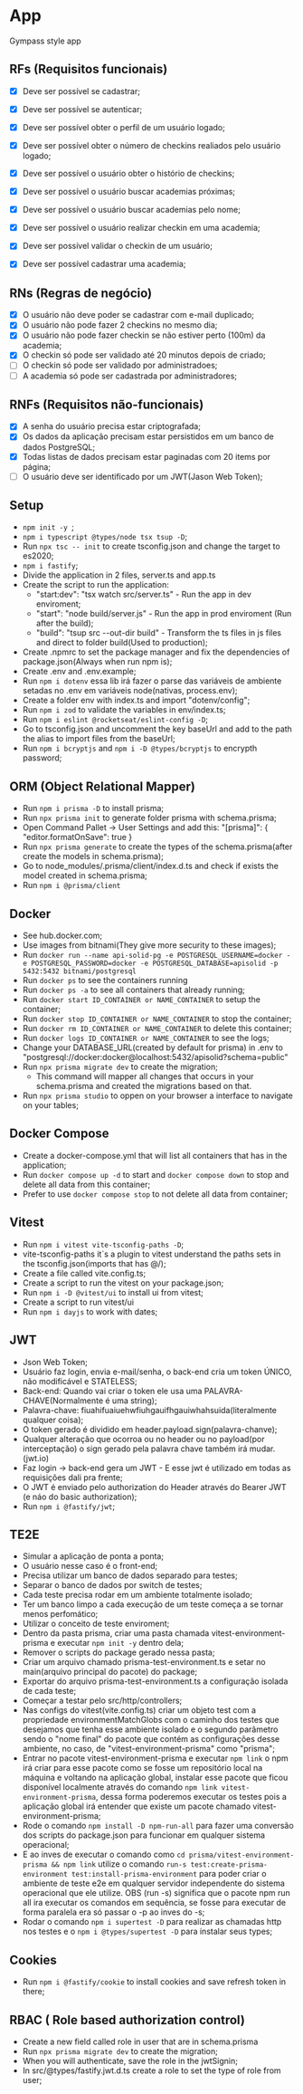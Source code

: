 # App

Gympass style app

## RFs (Requisitos funcionais)

- [x] Deve ser possível se cadastrar;
- [x] Deve ser possível se autenticar;
- [x] Deve ser possível obter o perfil de um usuário logado;
- [x] Deve ser possível obter o número de checkins realiados pelo usuário logado;
- [x] Deve ser possível o usuário obter o histório de checkins;
- [x] Deve ser possível o usuário buscar academias próximas;
- [x] Deve ser possível o usuário buscar academias pelo nome;
- [x] Deve ser possível o usuário realizar checkin em uma academia;
- [x] Deve ser possível validar o checkin de um usuário;
- [x] Deve ser possível cadastrar uma academia;


## RNs (Regras de negócio)

- [x] O usuário não deve poder se cadastrar com e-mail duplicado;
- [x] O usuário não pode fazer 2 checkins no mesmo dia;
- [x] O usuário não pode fazer checkin se não estiver perto (100m) da academia;
- [x] O checkin só pode ser validado até 20 minutos depois de criado;
- [ ] O checkin só pode ser validado por administradoes;
- [ ] A academia só pode ser cadastrada por administradores;

## RNFs (Requisitos não-funcionais)

- [x] A senha do usuário precisa estar criptografada;
- [x] Os dados da aplicação precisam estar persistidos em um banco de dados PostgreSQL;
- [x] Todas listas de dados precisam estar paginadas com 20 items por página;
- [ ] O usuário deve ser identificado por um JWT(Jason Web Token);

## Setup
- `npm init -y `;
- `npm i typescript @types/node tsx tsup -D`;
- Run `npx tsc -- init` to create tsconfig.json and change the target to es2020;
- `npm i fastify`;
- Divide the application in 2 files, server.ts and app.ts
- Create the script to run the application:
    - "start:dev": "tsx watch src/server.ts" - Run the app in dev enviroment;
    - "start": "node build/server.js" - Run the app in prod enviroment (Run after the build);
    - "build": "tsup src --out-dir build" - Transform the ts files in js files and direct to folder build(Used to production);
- Create .npmrc to set the package manager and fix the dependencies of package.json(Always when run npm is);
- Create .env and .env.example;
- Run `npm i dotenv` essa lib irá fazer o parse das variáveis de ambiente setadas no .env em variáveis node(nativas, process.env);
- Create a folder env with index.ts and import "dotenv/config";
- Run `npm i zod` to validate the variables in env/index.ts;
- Run `npm i eslint @rocketseat/eslint-config -D`;
- Go to tsconfig.json and uncomment the key baseUrl and add to the path the alias to import files from the baseUrl;
- Run `npm i bcryptjs` and `npm i -D @types/bcryptjs` to encrypth password;

## ORM (Object Relational Mapper)
- Run `npm i prisma -D` to install prisma;
- Run `npx prisma init` to generate folder prisma with schema.prisma;
- Open Command Pallet -> User Settings and add this:
    "[prisma]": {
        "editor.formatOnSave": true
    }
- Run `npx prisma generate` to create the types of the schema.prisma(after create the models in schema.prisma);
- Go to node_modules/.prisma/client/index.d.ts and check if exists the model created in schema.prisma;
- Run `npm i @prisma/client`

## Docker 

- See hub.docker.com;
- Use images from bitnami(They give more security to these images);
- Run `docker run --name api-solid-pg -e POSTGRESQL_USERNAME=docker -e POSTGRESQL_PASSWORD=docker -e POSTGRESQL_DATABASE=apisolid -p 5432:5432 bitnami/postgresql`
- Run `docker ps` to see the containers running
- Run `docker ps -a` to see all containers that already running;
- Run `docker start ID_CONTAINER or NAME_CONTAINER` to setup the container;
- Run `docker stop ID_CONTAINER or NAME_CONTAINER` to stop the container;
- Run `docker rm ID_CONTAINER or NAME_CONTAINER` to delete this container;
- Run `docker logs ID_CONTAINER or NAME_CONTAINER` to see the logs;
- Change your DATABASE_URL(created by default for prisma) in .env to "postgresql://docker:docker@localhost:5432/apisolid?schema=public"
- Run `npx prisma migrate dev` to create the migration;
    - This command will mapper all changes that occurs in your schema.prisma and created the migrations based on that.
- Run `npx prisma studio` to oppen on your browser a interface to navigate on your tables;

## Docker Compose

- Create a docker-compose.yml that will list all containers that has in the application;
- Run `docker compose up -d` to start and `docker compose down` to stop and delete all data from this container;
- Prefer to use `docker compose stop` to not delete all data from container;

## Vitest

- Run `npm i vitest vite-tsconfig-paths -D`;
- vite-tsconfig-paths it`s a plugin to vitest understand the paths sets in the tsconfig.json(imports that has @/);
- Create a file called vite.config.ts;
- Create a script to run the vitest on your package.json;
- Run `npm i -D @vitest/ui` to install ui from vitest;
- Create a script to run vitest/ui
- Run `npm i dayjs` to work with dates;

## JWT

- Json Web Token;
- Usuário faz login, envia e-mail/senha, o back-end cria um token ÚNICO, não modificável e STATELESS;
- Back-end: Quando vai criar o token ele usa uma PALAVRA-CHAVE(Normalmente é uma string);
- Palavra-chave: fiuahifuaiuehwfiuhgauifhgauiwhahsuida(literalmente qualquer coisa);
- O token gerado é dividido em header.payload.sign(palavra-chanve);
- Qualquer alteração que ocorroa ou no header ou no payload(por interceptação) o sign gerado pela palavra chave também irá mudar. (jwt.io)
- Faz login -> back-end gera um JWT - E esse jwt é utilizado em todas as requisições dali pra frente;
- O JWT é enviado pelo authorization do Header através do Bearer JWT (e náo do basic authorization);
- Run `npm i @fastify/jwt`;

## TE2E

- Simular a aplicação de ponta a ponta;
- O usuário nesse caso é o front-end;
- Precisa utilizar um banco de dados separado para testes;
- Separar o banco de dados por switch de testes;
- Cada teste precisa rodar em um ambiente totalmente isolado;
- Ter um banco limpo a cada execução de um teste começa a se tornar menos perfomático;
- Utilizar o conceito de teste enviroment;
- Dentro da pasta prisma, criar uma pasta chamada vitest-environment-prisma e executar `npm init -y` dentro dela;
- Remover o scripts do package gerado nessa pasta;
- Criar um arquivo chamado prisma-test-environment.ts e setar no main(arquivo principal do pacote) do package;
- Exportar do arquivo prisma-test-environment.ts a configuração isolada de cada teste;
- Começar a testar pelo src/http/controllers;
- Nas configs do vitest(vite.config.ts) criar um objeto test com a propriedade environmentMatchGlobs com o caminho dos testes que desejamos que tenha esse ambiente isolado e o segundo parâmetro sendo o "nome final" do pacote que contém as configurações desse ambiente, no caso, de "vitest-environment-prisma" como "prisma";
- Entrar no pacote vitest-environment-prisma e executar `npm link` o npm irá criar para esse pacote como se fosse um repositório local na máquina e voltando na aplicação global, instalar esse pacote que ficou disponível localmente através do comando `npm link vitest-environment-prisma`, dessa forma poderemos executar os testes pois a aplicação global irá entender que existe um pacote chamado vitest-environment-prisma;
- Rode o comando `npm install -D npm-run-all` para fazer uma conversão dos scripts do package.json para funcionar em qualquer sistema operacional; 
- E ao inves de executar o comando como `cd prisma/vitest-environment-prisma && npm link` utilize o comando `run-s test:create-prisma-environment test:install-prisma-environment` para poder criar o ambiente de teste e2e em qualquer servidor independente do sistema operacional que ele utilize. OBS (run -s) significa que o pacote npm run all ira executar os comandos em sequência, se fosse para executar de forma paralela era só passar o -p ao inves do -s;
- Rodar o comando `npm i supertest -D` para realizar as chamadas http nos testes e o `npm i @types/supertest -D` para instalar seus types;


## Cookies

- Run `npm i @fastify/cookie` to install cookies and save refresh token in there;

## RBAC ( Role based authorization control)

- Create a new field called role in user that are in schema.prisma
- Run `npx prisma migrate dev` to create the migration;
- When you will authenticate, save the role in the jwtSignin;
- In src/@types/fastify.jwt.d.ts create a role to set the type of role from user;